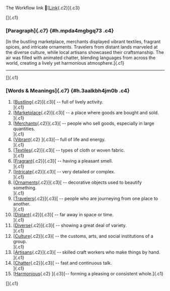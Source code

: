 The Workflow link
👏[[Link](https://www.google.com/url?q=http://www.google.com&sa=D&source=editors&ust=1758442689920501&usg=AOvVaw24hUuV3f2l-zYb7_NxbHml){.c2}]{.c3}

[]{.c1}

### [Paragraph]{.c7} {#h.mpda4mgbgq73 .c4}

[In the bustling marketplace, merchants displayed vibrant textiles,
fragrant spices, and intricate ornaments. Travelers from distant lands
marveled at the diverse culture, while local artisans showcased their
craftsmanship. The air was filled with animated chatter, blending
languages from across the world, creating a lively yet harmonious
atmosphere.]{.c1}

------------------------------------------------------------------------

[]{.c1}

### [Words & Meanings]{.c7} {#h.3aalkbh4jm0b .c4}

1.  [[Bustling](https://www.google.com/url?q=http://www.google.com&sa=D&source=editors&ust=1758442689922118&usg=AOvVaw3lFKV6IkhX33eU-mUVgr6V){.c2}]{.c3}[ --
    full of lively activity.\
    ]{.c1}
2.  [[Marketplace](https://www.google.com/url?q=http://www.google.com&sa=D&source=editors&ust=1758442689922584&usg=AOvVaw1fFLM5u5zbY3g94WlyeYww){.c2}]{.c3}[ --
    a place where goods are bought and sold.\
    ]{.c1}
3.  [[Merchants](https://www.google.com/url?q=http://www.google.com&sa=D&source=editors&ust=1758442689923009&usg=AOvVaw1N05-8NcdHOIbkYl6zcact){.c2}]{.c3}[ --
    people who sell goods, especially in large quantities.\
    ]{.c1}
4.  [[Vibrant](https://www.google.com/url?q=http://www.google.com&sa=D&source=editors&ust=1758442689923421&usg=AOvVaw2vg2gWCnFWqb-VWjErYyDF){.c2}
    ]{.c3}[-- full of life and energy.\
    ]{.c1}
5.  [[Textiles](https://www.google.com/url?q=http://www.google.com&sa=D&source=editors&ust=1758442689923751&usg=AOvVaw04V3PgGnMWmZarAf2xlNN4){.c2}]{.c3}[ --
    types of cloth or woven fabric.\
    ]{.c1}
6.  [[Fragrant](https://www.google.com/url?q=http://www.google.com&sa=D&source=editors&ust=1758442689924065&usg=AOvVaw2sGg2LC8gbFMmxxFO1Saxk){.c2}]{.c3}[ --
    having a pleasant smell.\
    ]{.c1}
7.  [[Intricate](https://www.google.com/url?q=http://www.google.com&sa=D&source=editors&ust=1758442689924355&usg=AOvVaw1h8UsgCamImhE_T4iW3KoX){.c2}]{.c3}[ --
    very detailed or complex.\
    ]{.c1}
8.  [[Ornaments](https://www.google.com/url?q=http://www.google.com&sa=D&source=editors&ust=1758442689924599&usg=AOvVaw0ShkOglo1W-jFyhx4OllCw){.c2}]{.c3}[ --
    decorative objects used to beautify something.\
    ]{.c1}
9.  [[Travelers](https://www.google.com/url?q=http://www.google.com&sa=D&source=editors&ust=1758442689924944&usg=AOvVaw0j4A67tauoVfs9U9sgd98x){.c2}]{.c3}[ --
    people who are journeying from one place to another.\
    ]{.c1}
10. [[Distant](https://www.google.com/url?q=http://www.google.com&sa=D&source=editors&ust=1758442689925307&usg=AOvVaw1WYfyZAoiaqmR9isLTHCRQ){.c2}]{.c3}[ --
    far away in space or time.\
    ]{.c1}
11. [[Diverse](https://www.google.com/url?q=http://www.google.com&sa=D&source=editors&ust=1758442689925613&usg=AOvVaw3BJ4ZPgipuoV-J9RBq_fan){.c2}]{.c3}[ --
    showing a great deal of variety.\
    ]{.c1}
12. [[Culture](https://www.google.com/url?q=http://www.google.com&sa=D&source=editors&ust=1758442689925912&usg=AOvVaw1wK-KeG2_QvM645ifZLwWe){.c2}]{.c3}[ --
    the customs, arts, and social institutions of a group.\
    ]{.c1}
13. [[Artisans](https://www.google.com/url?q=http://www.google.com&sa=D&source=editors&ust=1758442689926238&usg=AOvVaw36y-XfPDl8PiuWCC3mU7Ay){.c2}]{.c3}[ --
    skilled craft workers who make things by hand.\
    ]{.c1}
14. [[Chatter](https://www.google.com/url?q=http://www.google.com&sa=D&source=editors&ust=1758442689926506&usg=AOvVaw3o-zOESi42k3QPlE7SQyjC){.c2}]{.c3}[ --
    fast and continuous talk.\
    ]{.c1}
15. [[Harmonious](https://www.google.com/url?q=http://www.google.com&sa=D&source=editors&ust=1758442689926758&usg=AOvVaw0xX0_DM5NNUEcwmqUfNsWd){.c2}
    ]{.c3}[-- forming a pleasing or consistent whole.]{.c1}

[]{.c1}
